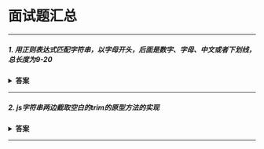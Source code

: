 # 面试题汇总

---
##### 1. 用正则表达式匹配字符串，以字母开头，后面是数字、字母、中文或者下划线，总长度为9-20

<details><summary><b>答案</b></summary>
<p>

``` regexp
^[a-zA-Z][\u4e00-\u9fa5\w]{8,20}$
```

</p>
</details>

---
##### 2. js字符串两边截取空白的trim的原型方法的实现

<details><summary><b>答案</b></summary>
<p>

``` javascript
String.prototype.myTrim = function (){
    return this.replace(/^\s*|\s*$/,'')// /^\s.*\s*$/
}
let str1 = ' winson '

console.log(str1.myTrim())
```

解释：

\s 匹配任何空白字符。(空格, 制表符, 换行符)
| 多选表现起来像 逻辑与。匹配|前面的或后面的表达式。
它可以用在分组里面，或在整个表达式中使用。会按顺序尝试匹配。

如果开头与结尾的内容不想匹配其他字符可以用|管道符代替

示例

```regexp
b(a|e|i)d
bad bud bod bed bid
```

</p>
</details>

---
